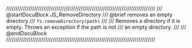 ////////////////////////////////////////////////////////////////////////////////
/// @startDocuBlock JS_RemoveDirectory
/// @brief removes an empty directory
/// `fs.removeDirectory(path)`
///
/// Removes a directory if it is empty. Throws an exception if the path is not
/// an empty directory.
///
/// @endDocuBlock
////////////////////////////////////////////////////////////////////////////////